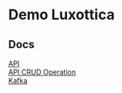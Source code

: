 # Demo Luxottica

## Docs
[API](https://hapi.fhir.org/home?serverId=home_r4&encoding=json&pretty=true&_summary=&resource=) <br/>
[API CRUD Operation](https://hapi.fhir.org/resource?serverId=home_r4&encoding=json&pretty=true&_summary=&resource=Schedule)<br/>
[Kafka](https://docs.google.com/document/d/1oqXf7MrcahFm10tQXXpjFHrHdXvJAWOXRMOGTeGsIss/edit?usp=share_link) <br/>
